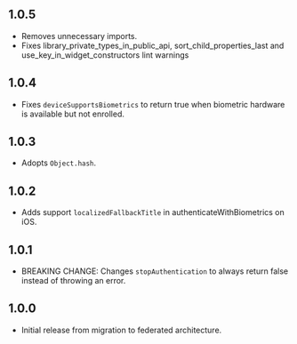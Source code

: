 ## 1.0.5

* Removes unnecessary imports.
* Fixes library_private_types_in_public_api, sort_child_properties_last and use_key_in_widget_constructors
  lint warnings

## 1.0.4

* Fixes `deviceSupportsBiometrics` to return true when biometric hardware 
  is available but not enrolled.

## 1.0.3

* Adopts `Object.hash`.

## 1.0.2

* Adds support `localizedFallbackTitle` in authenticateWithBiometrics on iOS.

## 1.0.1

* BREAKING CHANGE: Changes `stopAuthentication` to always return false instead of throwing an error.

## 1.0.0

* Initial release from migration to federated architecture.
